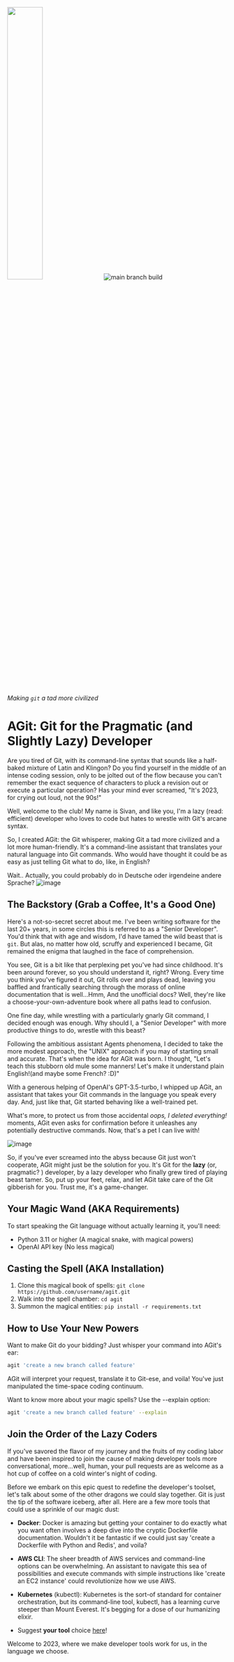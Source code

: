 <img src="https://github.com/sivang/agit/assets/310789/c382e7d2-ae40-482e-b549-389e44ec5581" width=40% height=40%> &nbsp; &nbsp; ![main branch build](https://github.com/microagi/agit/actions/workflows/python-package-main.yml/badge.svg?branch=main)


*Making `git` a tad more civilized*


# AGit: Git for the Pragmatic (and Slightly Lazy) Developer

Are you tired of Git, with its command-line syntax that sounds like a half-baked mixture of Latin and Klingon? Do you find yourself in the middle of an intense coding session, only to be jolted out of the flow because you can't remember the exact sequence of characters to pluck a revision out or execute a particular operation? Has your mind ever screamed, "It's 2023, for crying out loud, not the 90s!"

Well, welcome to the club! My name is Sivan, and like you, I'm a lazy (read: efficient) developer who loves to code but hates to wrestle with Git's arcane syntax.

So, I created AGit: the Git whisperer, making Git a tad more civilized and a lot more human-friendly. It's a command-line assistant that translates your natural language into Git commands. Who would have thought it could be as easy as just telling Git what to do, like, in English? 

Wait.. Actually, you could probably do in Deutsche oder irgendeine andere Sprache?
![image](https://github.com/microagi/agit/assets/310789/fd1797c5-1f30-4f5a-a067-a146727de5ab)


## The Backstory (Grab a Coffee, It's a Good One)
Here's a not-so-secret secret about me. I've been writing software for the last 20+ years, in some circles this is referred to as a "Senior Developer". You'd think that with age and wisdom, I'd have tamed the wild beast that is `git`. But alas, no matter how old, scruffy and experienced I became, Git remained the enigma that laughed in the face of comprehension.

You see, Git is a bit like that perplexing pet you've had since childhood. It's been around forever, so you should understand it, right? Wrong. Every time you think you've figured it out, Git rolls over and plays dead, leaving you baffled and frantically searching through the morass of online documentation that is well...Hmm, And the unofficial docs? Well, they're like a choose-your-own-adventure book where all paths lead to confusion.

One fine day, while wrestling with a particularly gnarly Git command, I decided enough was enough. Why should I, a "Senior Developer" with more productive things to do, wrestle with this beast?

Following the ambitious assistant Agents phenomena, I decided to take the more modest approach, the "UNIX" approach if you may of starting small and accurate. That's when the idea for AGit was born. I thought, "Let's teach this stubborn old mule some manners! Let's make it understand plain English!(and maybe some French? :D)"

With a generous helping of OpenAI's GPT-3.5-turbo, I whipped up AGit, an assistant that takes your Git commands in the language you speak every day. And, just like that, Git started behaving like a well-trained pet.

What's more, to protect us from those accidental *oops, I deleted everything!* moments, AGit even asks for confirmation before it unleashes any potentially destructive commands. Now, that's a pet I can live with! 

![image](https://github.com/sivang/agit/assets/310789/fd641063-0e13-4084-b998-d453db6acb72)


So, if you've ever screamed into the abyss because Git just won't cooperate, AGit might just be the solution for you. It's Git for the **lazy** (or, pragmatic? ) developer, by a lazy developer who finally grew tired of playing beast tamer. So, put up your feet, relax, and let AGit take care of the Git gibberish for you. Trust me, it's a game-changer.
## Your Magic Wand (AKA Requirements)

To start speaking the Git language without actually learning it, you'll need:

- Python 3.11 or higher (A magical snake, with magical powers)
- OpenAI API key (No less magical)


## Casting the Spell (AKA Installation)

1. Clone this magical book of spells: `git clone https://github.com/username/agit.git`
2. Walk into the spell chamber: `cd agit`
3. Summon the magical entities: `pip install -r requirements.txt`

## How to Use Your New Powers

Want to make Git do your bidding? Just whisper your command into AGit's ear:

```bash
agit 'create a new branch called feature'
```

AGit will interpret your request, translate it to Git-ese, and voila! You've just manipulated the time-space coding continuum.

Want to know more about your magic spells? Use the --explain option:

```bash
agit 'create a new branch called feature' --explain
```


## Join the Order of the Lazy Coders

If you've savored the flavor of my journey and the fruits of my coding labor and have been inspired to join the cause of making developer tools more conversational, more...well, human, your pull requests are as welcome as a hot cup of coffee on a cold winter's night of coding.

Before we embark on this epic quest to redefine the developer's toolset, let's talk about some of the other dragons we could slay together. Git is just the tip of the software iceberg, after all. Here are a few more tools that could use a sprinkle of our magic dust:

  * **Docker**: Docker is amazing but getting your container to do exactly what you want often involves a deep dive into the cryptic Dockerfile documentation. Wouldn't it be fantastic if we could just say 'create a Dockerfile with Python and Redis', and voila?

  * **AWS CLI**: The sheer breadth of AWS services and command-line options can be overwhelming. An assistant to navigate this sea of possibilities and execute commands with simple instructions like 'create an EC2 instance' could revolutionize how we use AWS.

  * **Kubernetes** (kubectl): Kubernetes is the sort-of standard for container orchestration, but its command-line tool, kubectl, has a learning curve steeper than Mount Everest. It's begging for a dose of our humanizing elixir.

  * Suggest **your tool** choice [here](https://github.com/microagi/atools/issues/new)!

Welcome to 2023, where we make developer tools work for us, in the language we choose.

